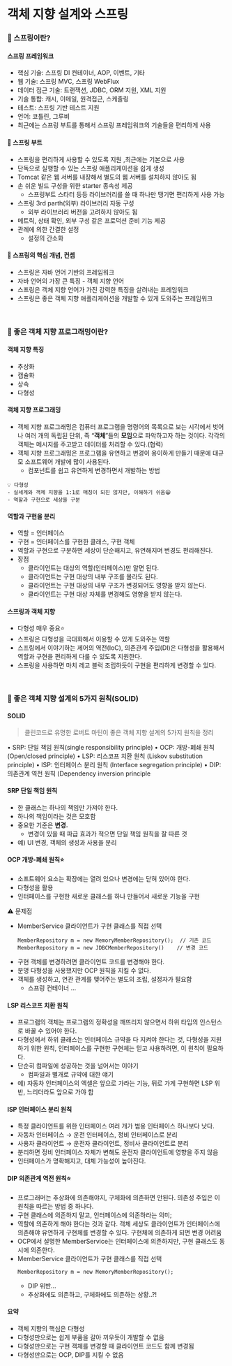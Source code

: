 # 객체 지향 설계와 스프링
### 💨 스프링이란?
#### 스프링 프레임워크
- 핵심 기술: 스프링 DI 컨테이너, AOP, 이벤트, 기타
- 웹 기술: 스프링 MVC, 스프링 WebFlux
- 데이터 접근 기술: 트랜잭션, JDBC, ORM 지원, XML 지원
- 기술 통합: 캐시, 이메일, 원격접근, 스케줄링
- 테스트: 스프링 기반 테스트 지원
- 언어: 코틀린, 그루비
- 최근에는 스프링 부트를 통해서 스프링 프레임워크의 기술들을 편리하게 사용

#### 💨 스프링 부트
- 스프링을 편리하게 사용할 수 있도록 지원 ,최근에는 기본으로 사용
- 단독으로 실행할 수 있는 스프링 애플리케이션을 쉽게 생성
- Tomcat 같은 웹 서버를 내장해서 별도의 웹 서버를 설치하지 않아도 됨
- 손 쉬운 빌드 구성을 위한 starter 종속성 제공
    - 스프링부트 스타터 등등 라이브러리를 쓸 때 하나만 땡기면 편리하게 사용 가능
- 스프링 3rd parth(외부) 라이브러리 자동 구성
    - 외부 라이브러리 버전을 고려하지 않아도 됨
- 메트릭, 상태 확인, 외부 구성 같은 프로덕션 준비 기능 제공
- 관례에 의한 간결한 설정
    - 설정의 간소화

#### 💨 스프링의 핵심 개념, 컨셉

- 스프링은 자바 언어 기반의 프레임워크
- 자바 언어의 가장 큰 특징 - 객체 지향 언어
- 스프링은 객체 지향 언어가 가진 강력한 특징을 살려내는 프레임워크
- 스프링은 좋은 객체 지향 애플리케이션을 개발할 수 있게 도와주는 프레임워크

<br>

### 💨 좋은 객체 지향 프로그래밍이란?
#### 객체 지향 특징
- 추상화
- 캡슐화
- 상속
- 다형성

#### 객체 지향 프로그래밍
- 객체 지향 프로그래밍은 컴퓨터 프로그램을 명령어의 목록으로 보는 시각에서 벗어나 여러 개의 독립된 단위, 즉 “**객체**”들의 **모임**으로 파악하고자 하는 것이다. 각각의 객체는 메시지를 주고받고 데이터를 처리할 수 있다.(협력)
- 객체 지향 프로그래밍은 프로그램을 유연하고 변경이 용이하게 만들기 때문에 대규모 소프트웨어 개발에 많이 사용된다.
    - 컴포넌트를 쉽고 유연하게 변경하면서 개발하는 방법<br>
```
💡 다형성
- 실세계와 객체 지향을 1:1로 매칭이 되진 않지만, 이해하기 쉬움😀
- 역할과 구현으로 세상을 구분
```
#### 역할과 구현을 분리
- 역할 = 인터페이스
- 구현 = 인터페이스를 구현한 클래스, 구현 객체
- 역할과 구현으로 구분하면 세상이 단순해지고, 유연해지며 변경도 편리해진다.
- 장점
    - 클라이언트는 대상의 역할(인터페이스)만 알면 된다.
    - 클라이언트는 구현 대상의 내부 구조를 몰라도 된다.
    - 클라이언트는 구현 대상의 내부 구조가 변경되어도 영향을 받지 않는다.
    - 클라이언트는 구현 대상 자체를 변경해도 영향을 받지 않는다.

#### 스프링과 객체 지향
- 다형성 매우 중요⭐
- 스프링은 다형성을 극대화해서 이용할 수 있게 도와주는 역할
- 스프링에서 이야기하는 제어의 역전(IoC), 의존관계 주입(DI)은 다형성을 활용해서 역할과 구현을 편리하게 다룰 수 있도록 지원한다.
- 스프링을 사용하면 마치 레고 블럭 조립하듯이 구현을 편리하게 변경할 수 있다.

<br>

### 💨 좋은 객체 지향 설계의 5가지 원칙(SOLID)
#### SOLID
> 클린코드로 유명한 로버트 마틴이 좋은 객체 지향 설계의 5가지 원칙을 정리

• SRP: 단일 책임 원칙(single responsibility principle)
• OCP: 개방-폐쇄 원칙 (Open/closed principle)
• LSP: 리스코프 치환 원칙 (Liskov substitution principle)
• ISP: 인터페이스 분리 원칙 (Interface segregation principle)
• DIP: 의존관계 역전 원칙 (Dependency inversion principle

#### SRP 단일 책임 원칙
- 한 클래스는 하나의 책임만 가져야 한다.
- 하나의 책임이라는 것은 모호함
- 중요한 기준은 **변경.**
    - 변경이 있을 때 파급 효과가 적으면 단일 책임 원칙을 잘 따른 것
- 예) UI 변경, 객체의 생성과 사용을 분리

#### OCP 개방-폐쇄 원칙⭐
- 소프트웨어 요소는 확장에는 열려 있으나 변경에는 닫혀 있어야 한다.
- 다형성을 활용
- 인터페이스를 구현한 새로운 클래스를 하나 만들어서 새로운 기능을 구현<br>

⚠ 문제점
- MemberService 클라이언트가 구현 클래스를 직접 선택
    ```
    MemberRepository m = new MemoryMemberRepository();  // 기존 코드
    MemberRepository m = new JDBCMemberRepository()    // 변경 코드
    ```
- 구현 객체를 변경하려면 클라이언트 코드를 변경해야 한다.
- 분명 다형성을 사용했지만 OCP 원칙을 지킬 수 없다.
- 객체를 생성하고, 연관 관계를 맺어주는 별도의 조립, 설정자가 필요함
    - 스프링 컨테이너 …
 
#### LSP 리스코프 치환 원칙
- 프로그램의 객체는 프로그램의 정확성을 깨뜨리지 않으면서 하위 타입의 인스턴스로 바꿀 수 있어야 한다.
- 다형성에서 하위 클래스는 인터페이스 규약을 다 지켜야 한다는 것, 다형성을 지원하기 위한 원칙, 인터페이스를 구현한 구현체는 믿고 사용하려면, 이 원칙이 필요하다.
- 단순히 컴파일에 성공하는 것을 넘어서는 이야기
    - 컴파일과 별개로 규약에 대한 얘기
- 예) 자동차 인터페이스의 엑셀은 앞으로 가라는 기능, 뒤로 가게 구현하면 LSP 위반, 느리더라도 앞으로 가야 함

#### ISP 인터페이스 분리 원칙
- 특정 클라이언트를 위한 인터페이스 여러 개가 범용 인터페이스 하나보다 낫다.
- 자동차 인터페이스 → 운전 인터페이스, 정비 인터페이스로 분리
- 사용자 클라이언트 → 운전자 클라이언트, 정비사 클라이언트로 분리
- 분리하면 정비 인터페이스 자체가 변해도 운전자 클라이언트에 영향을 주지 않음
- 인터페이스가 명확해지고, 대체 가능성이 높아진다.

#### DIP 의존관계 역전 원칙⭐
- 프로그래머는 추상화에 의존해야지, 구체화에 의존하면 안된다.
의존성 주입은 이 원칙을 따르는 방법 중 하나다.
- 구현 클래스에 의존하지 말고, 인터페이스에 의존하라는 의미;
- 역할에 의존하게 해야 한다는 것과 같다. 객체 세상도 클라이언트가 인터페이스에 의존해야 유연하게 구현체를 변경할 수 있다. 구현체에 의존하게 되면 변경 어려움
- OCP에서 설명한 MemberService는 인터페이스에 의존하지만, 구현 클래스도 동시에 의존한다.
- MemberService 클라이언트가 구현 클래스를 직접 선택
    ```
    MemberRepository m = new MemoryMemberRepository();
    ```
    - DIP 위반…
    - 추상화에도 의존하고, 구체화에도 의존하는 상황..?!
 
#### 요약
- 객체 지향의 핵심은 다형성
- 다형성만으로는 쉽게 부품을 갈아 끼우듯이 개발할 수 없음
- 다형성만으로는 구현 객체를 변경할 때 클라이언트 코드도 함께 변경됨
- 다형성만으로는 OCP, DIP를 지킬 수 없음
